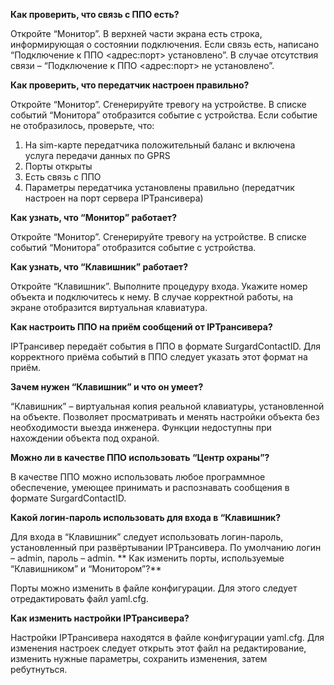 **Как проверить, что связь с ППО есть?**

Откройте “Монитор”. В верхней части экрана есть строка, информирующая о состоянии подключения. Если связь есть, написано “Подключение к ППО <адрес:порт> установлено”. В случае отсутствия связи – “Подключение к ППО <адрес:порт> не установлено”.

**Как проверить, что передатчик настроен правильно?**

Откройте “Монитор”. Сгенерируйте тревогу на устройстве. В списке событий “Монитора” отобразится событие с устройства.
Если событие не отобразилось, проверьте, что:
1. На sim-карте передатчика положительный баланс и включена услуга передачи данных по GPRS
2. Порты открыты
3. Есть связь с ППО
4. Параметры передатчика установлены правильно (передатчик настроен на порт сервера IPТрансивера)

**Как узнать, что “Монитор” работает?**

Откройте “Монитор”. Сгенерируйте тревогу на устройстве. В списке событий “Монитора” отобразится событие с устройства.

**Как узнать, что “Клавишник” работает?**

Откройте “Клавишник”. Выполните процедуру входа. Укажите номер объекта и подключитесь к нему. В случае корректной работы, на экране отобразится виртуальная клавиатура.

**Как настроить ППО на приём сообщений от IPТрансивера?**

IPТрансивер передаёт события в ППО в формате SurgardContactID. Для корректного приёма событий в ППО следует указать этот формат на приём.

**Зачем нужен “Клавишник” и что он умеет?**

“Клавишник” – виртуальная копия реальной клавиатуры, установленной на объекте. Позволяет просматривать и менять настройки объекта без необходимости выезда инженера. Функции недоступны при нахождении объекта под охраной.

**Можно ли в качестве ППО использовать “Центр охраны”?**

В качестве ППО можно использовать любое программное обеспечение, умеющее принимать и распознавать сообщения в формате SurgardContactID.

**Какой логин-пароль использовать для входа в “Клавишник?**

Для входа в “Клавишник” следует использовать логин-пароль, установленный при развёртывании IPТрансивера. По умолчанию логин – admin, пароль – admin.
**
Как изменить порты, используемые “Клавишником” и “Монитором”?**

Порты можно изменить в файле конфигурации. Для этого следует отредактировать файл yaml.cfg.

**Как изменить настройки IPТрансивера?**

Настройки IPТрансивера находятся в файле конфигурации yaml.cfg. Для изменения настроек следует открыть этот файл на редактирование, изменить нужные параметры, сохранить изменения, затем ребутнуться.